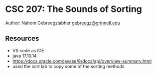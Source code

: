 # CSC 207: The Sounds of Sorting

Author: Nahom Gebreegziabher 
gebreegz@grinnell.edu

## Resources


+ VS code as IDE
+ java 17.10.14
+  https://docs.oracle.com/javase/8/docs/api/overview-summary.html
+ used the sort lab to copy some of the sorting methods.